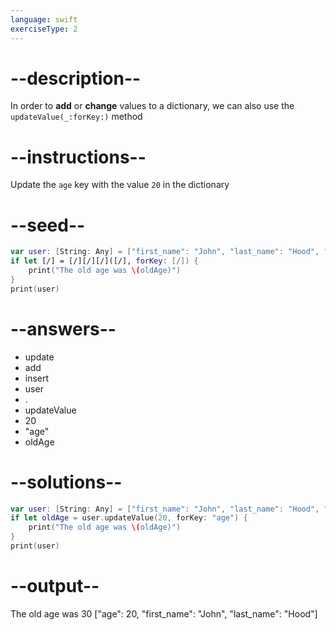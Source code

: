 ```yaml
---
language: swift
exerciseType: 2
---
```


# --description--

In order to __add__ or __change__ values to a dictionary, we can also use the `updateValue(_:forKey:)` method

# --instructions--

Update the `age` key with the value `20` in the dictionary

# --seed--

```swift
var user: [String: Any] = ["first_name": "John", "last_name": "Hood", "age": 30]
if let [/] = [/][/][/]([/], forKey: [/]) {
    print("The old age was \(oldAge)")
}
print(user)
```

# --answers--

- update
- add
- insert
- user
- .
- updateValue
- 20
- "age"
- oldAge

# --solutions--

```swift
var user: [String: Any] = ["first_name": "John", "last_name": "Hood", "age": 30]
if let oldAge = user.updateValue(20, forKey: "age") {
    print("The old age was \(oldAge)")
}
print(user)
```

# --output--

The old age was 30
["age": 20, "first_name": "John", "last_name": "Hood"]
